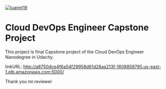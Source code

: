 [![luannt19](https://dl.circleci.com/status-badge/img/gh/nguyentieuat/devops_capstone/tree/main.svg?style=svg)](https://dl.circleci.com/status-badge/redirect/gh/nguyentieuat/devops_capstone/tree/main)


# Cloud DevOps Engineer Capstone Project
This project is final Capstone project of the Cloud DevOps Engineer Nanodegree in Udacity.

linkURL: http://a8750dce4f6a54f29958d61d28aa213f-1608858795.us-east-1.elb.amazonaws.com:5000/

Thank you mr.reviewer